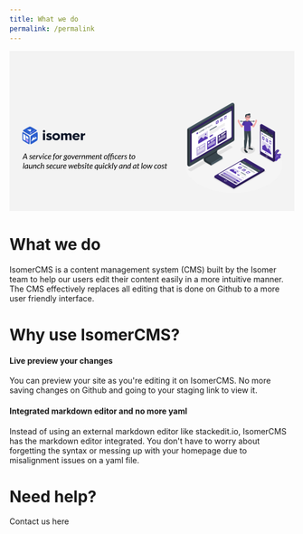 ```yaml
---
title: What we do
permalink: /permalink
---
```


![](/images/WhatWeDo.png)

# What we do

IsomerCMS is a content management system (CMS) built by the Isomer team to help our users edit their content easily in a more intuitive manner. The CMS effectively replaces all editing that is done on Github to a more user friendly interface.

# Why use IsomerCMS?

#### Live preview your changes
You can preview your site as you're editing it on
IsomerCMS. No more saving changes on Github and going to your staging link to view it.

#### Integrated markdown editor and no more yaml
Instead of using an external markdown editor like
stackedit.io, IsomerCMS has the markdown editor
integrated. You don't have to worry about forgetting the syntax or messing up with your homepage due to misalignment issues on a yaml file.

# Need help?

Contact us here